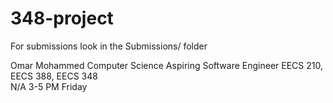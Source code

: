 # 348-project

For submissions look in the Submissions/ folder



Omar Mohammed 
Computer Science 
Aspiring Software Engineer
EECS 210, EECS 388, EECS 348  
N/A
3-5 PM Friday 
